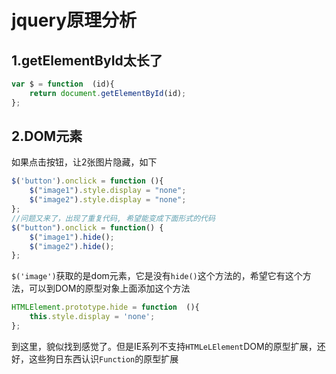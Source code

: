 # jquery原理分析

## 1.**getElementById太长了**
```javascript
var $ = function  (id){
    return document.getElementById(id);
};
```
## 2.DOM元素
如果点击按钮，让2张图片隐藏，如下
```javascript
$('button').onclick = function (){
    $("image1").style.display = "none";
    $("image2").style.display = "none";
};
//问题又来了，出现了重复代码, 希望能变成下面形式的代码
$("button").onclick = function() {
    $("image1").hide();
    $("image2").hide();
};
```
``$('image')``获取的是dom元素，它是没有``hide()``这个方法的，希望它有这个方法，可以到DOM的原型对象上面添加这个方法
```javascript
HTMLElement.prototype.hide = function  (){
    this.style.display = 'none';
};
```
到这里，貌似找到感觉了。但是IE系列不支持``HTMLeLElement``DOM的原型扩展，还好，这些狗日东西认识``Function``的原型扩展
















































